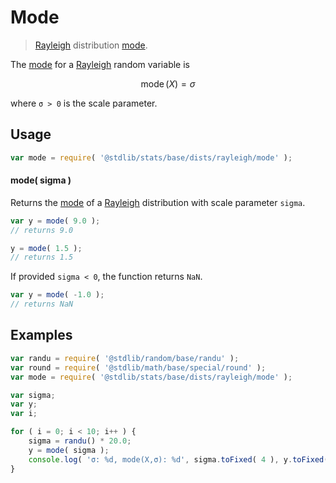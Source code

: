 <!--

@license Apache-2.0

Copyright (c) 2018 The Stdlib Authors.

Licensed under the Apache License, Version 2.0 (the "License");
you may not use this file except in compliance with the License.
You may obtain a copy of the License at

   http://www.apache.org/licenses/LICENSE-2.0

Unless required by applicable law or agreed to in writing, software
distributed under the License is distributed on an "AS IS" BASIS,
WITHOUT WARRANTIES OR CONDITIONS OF ANY KIND, either express or implied.
See the License for the specific language governing permissions and
limitations under the License.

-->

# Mode

> [Rayleigh][rayleigh-distribution] distribution [mode][mode].

<!-- Section to include introductory text. Make sure to keep an empty line after the intro `section` element and another before the `/section` close. -->

<section class="intro">

The [mode][mode] for a [Rayleigh][rayleigh-distribution] random variable is

<!-- <equation class="equation" label="eq:rayleigh_mode" align="center" raw="\operatorname{mode}\left( X \right) = \sigma" alt="Mode for a Rayleigh distribution."> -->

```math
\operatorname{mode}\left( X \right) = \sigma
```

<!-- <div class="equation" align="center" data-raw-text="\operatorname{mode}\left( X \right) = \sigma" data-equation="eq:rayleigh_mode">
    <img src="https://cdn.jsdelivr.net/gh/stdlib-js/stdlib@51534079fef45e990850102147e8945fb023d1d0/lib/node_modules/@stdlib/stats/base/dists/rayleigh/mode/docs/img/equation_rayleigh_mode.svg" alt="Mode for a Rayleigh distribution.">
    <br>
</div> -->

<!-- </equation> -->

where `σ > 0` is the scale parameter.

</section>

<!-- /.intro -->

<!-- Package usage documentation. -->

<section class="usage">

## Usage

```javascript
var mode = require( '@stdlib/stats/base/dists/rayleigh/mode' );
```

#### mode( sigma )

Returns the [mode][mode] of a [Rayleigh][rayleigh-distribution] distribution with scale parameter `sigma`.

```javascript
var y = mode( 9.0 );
// returns 9.0

y = mode( 1.5 );
// returns 1.5
```

If provided `sigma < 0`, the function returns `NaN`.

```javascript
var y = mode( -1.0 );
// returns NaN
```

</section>

<!-- /.usage -->

<!-- Package usage notes. Make sure to keep an empty line after the `section` element and another before the `/section` close. -->

<section class="notes">

</section>

<!-- /.notes -->

<!-- Package usage examples. -->

<section class="examples">

## Examples

<!-- eslint no-undef: "error" -->

```javascript
var randu = require( '@stdlib/random/base/randu' );
var round = require( '@stdlib/math/base/special/round' );
var mode = require( '@stdlib/stats/base/dists/rayleigh/mode' );

var sigma;
var y;
var i;

for ( i = 0; i < 10; i++ ) {
    sigma = randu() * 20.0;
    y = mode( sigma );
    console.log( 'σ: %d, mode(X,σ): %d', sigma.toFixed( 4 ), y.toFixed( 4 ) );
}
```

</section>

<!-- /.examples -->

<!-- Section to include cited references. If references are included, add a horizontal rule *before* the section. Make sure to keep an empty line after the `section` element and another before the `/section` close. -->

<section class="references">

</section>

<!-- /.references -->

<!-- Section for related `stdlib` packages. Do not manually edit this section, as it is automatically populated. -->

<section class="related">

</section>

<!-- /.related -->

<!-- Section for all links. Make sure to keep an empty line after the `section` element and another before the `/section` close. -->

<section class="links">

[rayleigh-distribution]: https://en.wikipedia.org/wiki/Rayleigh_distribution

[mode]: https://en.wikipedia.org/wiki/Mode_%28statistics%29

</section>

<!-- /.links -->
